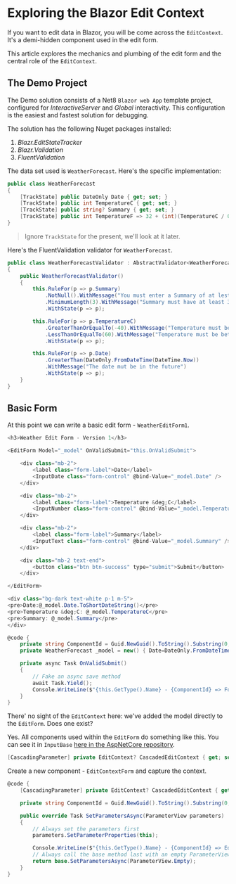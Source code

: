 # Exploring the Blazor Edit Context

If you want to edit data in Blazor, you will be come across the `EditContext`.  It's a demi-hidden component used in the edit form.

This article explores the mechanics and plumbing of the edit form and the central role of the `EditContext`.

## The Demo Project

The Demo solution consists of a Net8 `Blazor web App` template project, configured for *InteractiveServer* and *Global* interactivity.  This configuration is the easiest and fastest solution for debugging.

The solution has the following Nuget packages installed:

1. *Blazr.EditStateTracker*
1. *Blazr.Validation*
1. *FluentValidation*

The data set used is `WeatherForecast`.  Here's the specific implementation:

```csharp
public class WeatherForecast
{
    [TrackState] public DateOnly Date { get; set; }
    [TrackState] public int TemperatureC { get; set; }
    [TrackState] public string? Summary { get; set; }
    [TrackState] public int TemperatureF => 32 + (int)(TemperatureC / 0.5556);
}
```

> Ignore `TrackState` for the present, we'll look at it later.

Here's the FluentValidation validator for `WeatherForecast`.

```csharp
public class WeatherForecastValidator : AbstractValidator<WeatherForecast>
{
    public WeatherForecastValidator()
    {
        this.RuleFor(p => p.Summary)
            .NotNull().WithMessage("You must enter a Summary of at lest 3 characters")
            .MinimumLength(3).WithMessage("Summary must have at least 3 characters")
            .WithState(p => p);

        this.RuleFor(p => p.TemperatureC)
            .GreaterThanOrEqualTo(-40).WithMessage("Temperature must be between -40 and 60 degrees")
            .LessThanOrEqualTo(60).WithMessage("Temperature must be between -40 and 60 degrees")
            .WithState(p => p);

        this.RuleFor(p => p.Date)
            .GreaterThan(DateOnly.FromDateTime(DateTime.Now))
            .WithMessage("The date mut be in the future")
            .WithState(p => p);
    }
}
```

## Basic Form

At this point we can write a basic edit form - `WeatherEditForm1`.

```csharp
<h3>Weather Edit Form - Version 1</h3>

<EditForm Model="_model" OnValidSubmit="this.OnValidSubmit">

    <div class="mb-2">
        <label class="form-label">Date</label>
        <InputDate class="form-control" @bind-Value="_model.Date" />
    </div>

    <div class="mb-2">
        <label class="form-label">Temperature &deg;C</label>
        <InputNumber class="form-control" @bind-Value="_model.TemperatureC" />
    </div>

    <div class="mb-2">
        <label class="form-label">Summary</label>
        <InputText class="form-control" @bind-Value="_model.Summary" />
    </div>

    <div class="mb-2 text-end">
        <button class="btn btn-success" type="submit">Submit</button>
    </div>

</EditForm>

<div class="bg-dark text-white p-1 m-5">
<pre>Date:@_model.Date.ToShortDateString()</pre>
<pre>Temperature &deg;C: @_model.TemperatureC</pre>
<pre>Summary: @_model.Summary</pre>
</div>

@code {
    private string ComponentId = Guid.NewGuid().ToString().Substring(0,8);
    private WeatherForecast _model = new() { Date=DateOnly.FromDateTime(DateTime.Now), Summary="Freezing" };

    private async Task OnValidSubmit()
    {
        // Fake an async save method
        await Task.Yield();
        Console.WriteLine($"{this.GetType().Name} - {ComponentId} => Form Submitted ");
    }
}
```

There' no sight of the `EditContext` here:  we've added the model directly to the `EditForm`.  Does one exist?

Yes.  All components used within the `EditForm` do something like this.  You can see it in `InputBase` [here in the AspNetCore repository](https://github.com/dotnet/aspnetcore/blob/94259788d58e16ba753900b4bf855a6aee08dcb1/src/Components/Web/src/Forms/InputBase.cs#L29). 

```csharp
[CascadingParameter] private EditContext? CascadedEditContext { get; set; }
```

Create a new component - `EditContextForm` and capture the context.

```csharp
@code {
    [CascadingParameter] private EditContext? CascadedEditContext { get; set; }

    private string ComponentId = Guid.NewGuid().ToString().Substring(0, 8);

    public override Task SetParametersAsync(ParameterView parameters)
    {
        // Always set the parameters first
        parameters.SetParameterProperties(this);

        Console.WriteLine($"{this.GetType().Name} - {ComponentId} => EditContext exists: {this.CascadedEditContext is not null} ");
        // Always call the base method last with an empty ParameterView - We have already set them
        return base.SetParametersAsync(ParameterView.Empty);
    }
}
```

